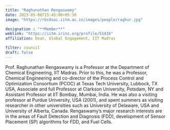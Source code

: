 ```yaml
---
title: "Raghunathan Rengaswamy"
date: 2023-05-08T15:45:00+05:30
image: "https://rbcdsai.iitm.ac.in/images/people/raghur.jpg"

designation : "**Member**"
weblink: "https://iitm.irins.org/profile/51416"
affiliation: Dean, Global Engagement, IIT Madras

filter: council
draft: false
---
```


Prof. Raghunathan Rengaswamy is a Professor at the Department of Chemical Engineering, IIT Madras. Prior to this, he was a Professor, Chemical Engineering and co-director of the Process Control and Optimization Consortium (PCOC) at Texas Tech University, Lubbock, TX USA, Associate and full Professor at Clarkson University, Potsdam, NY and Assistant Professor at IIT Bombay, Mumbai, India. He was also a visiting professor at Purdue University, USA (2001), and spent summers as visiting researcher in other universities such as University of Delaware, USA and University of Alberta, Canada. Rengaswamy’s major research interests are in the areas of Fault Detection and Diagnosis (FDD), development of Sensor Placement (SP) algorithms for FDD, and Fuel Cells.